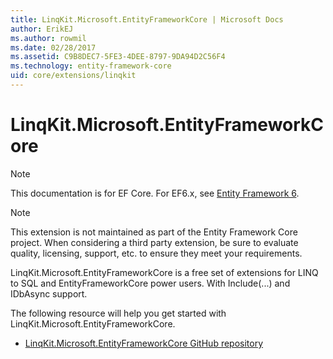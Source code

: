 ```yaml
---
title: LinqKit.Microsoft.EntityFrameworkCore | Microsoft Docs
author: ErikEJ
ms.author: rowmil
ms.date: 02/28/2017
ms.assetid: C9B8DEC7-5FE3-4DEE-8797-9DA94D2C56F4
ms.technology: entity-framework-core
uid: core/extensions/linqkit
---
```


# LinqKit.Microsoft.EntityFrameworkCore

> [!NOTE]
> This documentation is for EF Core. For EF6.x, see [Entity Framework 6](../../ef6/index.md).

> [!NOTE]
> This extension is not maintained as part of the Entity Framework Core project. When considering a third party extension, be sure to evaluate quality, licensing, support, etc. to ensure they meet your requirements.

LinqKit.Microsoft.EntityFrameworkCore is a free set of extensions for LINQ to SQL and EntityFrameworkCore power users. With Include(...) and IDbAsync support.

The following resource will help you get started with LinqKit.Microsoft.EntityFrameworkCore.
* [LinqKit.Microsoft.EntityFrameworkCore GitHub repository](https://github.com/scottksmith95/LINQKit/)
